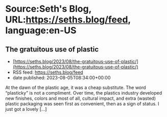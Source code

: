 # Source:Seth's Blog, URL:https://seths.blog/feed, language:en-US

## The gratuitous use of plastic
 - [https://seths.blog/2023/08/the-gratuitous-use-of-plastic/](https://seths.blog/2023/08/the-gratuitous-use-of-plastic/)
 - RSS feed: https://seths.blog/feed
 - date published: 2023-08-05T08:34:00+00:00

At the dawn of the plastic age, it was a cheap substitute. The word &#8220;plasticky&#8221; is not a compliment. Over time, the plastics industry developed new finishes, colors and most of all, cultural impact, and extra (wasted) plastic packaging was seen first as convenient, then as a sign of status. I just got a lovely [&#8230;]


